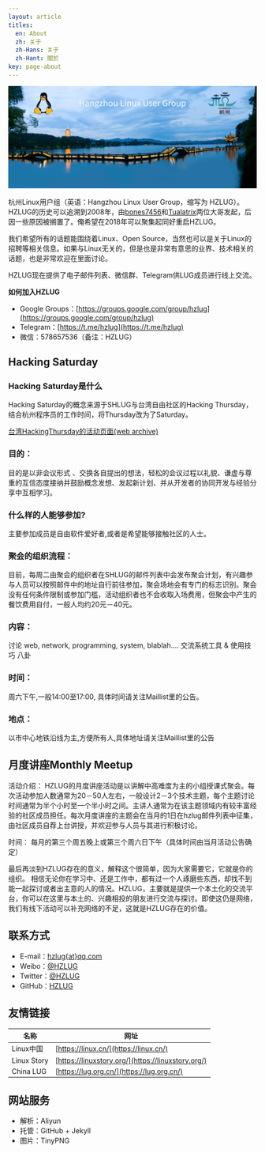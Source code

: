 ```yaml
---
layout: article
titles:
  en: About
  zh: 关于
  zh-Hans: 关于
  zh-Hant: 關於
key: page-about
---
```


![](/assets/hzlug.png)

杭州Linux用户组（英语：Hangzhou Linux User Group，缩写为 HZLUG）。HZLUG的历史可以追溯到2008年，由[bones7456](https://luy.li/)和[Tualatrix](https://imtx.me/)两位大哥发起，后因一些原因被搁置了。俺希望在2018年可以聚集起同好重启HZLUG。

我们希望所有的话题能围绕着Linux、Open Source，当然也可以是关于Linux的招聘等相关信息。如果与Linux无关的，但是也是非常有意思的业界、技术相关的话题，也是非常欢迎在里面讨论。

HZLUG现在提供了电子邮件列表、微信群、Telegram供LUG成员进行线上交流。

**如何加入HZLUG**

- Google Groups：[https://groups.google.com/group/hzlug](https://groups.google.com/group/hzlug)
- Telegram：[https://t.me/hzlug](https://t.me/hzlug)
- 微信：578657536（备注：HZLUG）

## Hacking Saturday

### Hacking Saturday是什么

Hacking Saturday的概念来源于SHLUG与台湾自由社区的Hacking Thursday，结合杭州程序员的工作时间，将Thursday改为了Saturday。

[台湾HackingThursday的活动页面(web archive)](https://web.archive.org/web/20101222013850/http://hack.ingday.org:80/)

### 目的：
目的是以非会议形式 、交换各自提出的想法，轻松的会议过程以礼貌、谦虚与尊重的互信态度接纳并鼓励概念发想、发起新计划、并从开发者的协同开发与经验分享中互相学习。

### 什么样的人能够参加?
主要参加成员是自由软件爱好者,或者是希望能够接触社区的人士。

### 聚会的组织流程：
目前，每周二由聚会的组织者在SHLUG的邮件列表中会发布聚会计划，有兴趣参与人员可以按照邮件中的地址自行前往参加，聚会场地会有专门的标志识别。聚会没有任何条件限制或参加门槛，活动组织者也不会收取入场费用，但聚会中产生的餐饮费用自付，一般人均约20元－40元。

### 内容：
讨论 web, network, programming, system, blablah…. 交流系统工具 & 使用技巧 八卦

### 时间：
周六下午,一般14:00至17:00, 具体时间请关注Maillist里的公告。

### 地点：
以市中心地铁沿线为主,方便所有人,具体地址请关注Maillist里的公告

## 月度讲座Monthly Meetup
活动介绍：
HZLUG的月度讲座活动是以讲解中高难度为主的小组授课式聚会。每次活动参加人数通常为20－50人左右，一般设计2－3个技术主题，每个主题讨论时间通常为半个小时至一个半小时之间。主讲人通常为在该主题领域内有较丰富经验的社区成员担任。每次月度讲座的主题会在当月的1日在hzlug邮件列表中征集，由社区成员自荐上台讲授，并欢迎参与人员与其进行积极讨论。

时间：
每月的第三个周五晚上或第三个周六日下午（具体时间由当月活动公告确定）


最后再淡到HZLUG存在的意义，解释这个很简单，因为大家需要它，它就是你的组织。
相信无论你在学习中、还是工作中，都有过一个人琢磨些东西，却找不到能一起探讨或者出主意的人的情况。HZLUG，主要就是提供一个本土化的交流平台，你可以在这里与本土的、兴趣相投的朋友进行交流与探讨。即使这仍是网络，我们有线下活动可以补充网络的不足，这就是HZLUG存在的价值。


## 联系方式

- E-mail：[hzlug{at}qq.com](mailto:hzlug@qq.com)
- Weibo：[@HZLUG](https://weibo.com/hzlug)
- Twitter：[@HZLUG](https://twitter.com/hangzhoulug)
- GitHub：[HZLUG](https://github.com/hzlug)

## 友情链接

| 名称 | 网址 |
|-----|-----|
|Linux中国|[https://linux.cn/](https://linux.cn/)|
|Linux Story|[https://linuxstory.org/](https://linuxstory.org/)|
|China LUG|[https://lug.org.cn/](https://lug.org.cn/)|

## 网站服务

- 解析：Aliyun
- 托管：GitHub + Jekyll
- 图片：TinyPNG